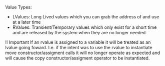 Value Types:
- LValues: Long Lived values which you can grab the address of and use at a later time
- RValues: Transient/Temporary values which only exist for a short time and are released by the system when they are no longer needed



!! Important
If an rvalue is assigned to a variable it will be treated as an lvalue going foward.  I.e. if the intent was to use the rvalue to instantiate move constructor/assigment calls it will no longer operate as expected and will cause the copy constructor/assigment operator to be instantiated.